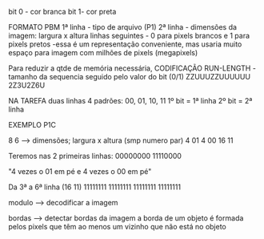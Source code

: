 bit 0 - cor branca
bit 1- cor preta 

FORMATO PBM
1ª linha - tipo de arquivo (P1)
2ª linha - dimensões da imagem: largura x altura
linhas seguintes - 0 para pixels brancos e 1 para pixels pretos
-essa é um representação conveniente, mas usaria muito espaço para 
imagem com milhões de pixels (megapixels)

Para reduzir a qtde de memória necessária, 
CODIFICAÇÃO RUN-LENGTH
-tamanho da sequencia seguido pelo valor do bit (0/1)
ZZUUUZZUUUUUU
2Z3U2Z6U


NA TAREFA
duas linhas 
4 padrões: 00, 01, 10, 11
1º bit = 1ª linha 
2º bit = 2ª linha 

EXEMPLO
P1C

8 6 --> dimensões; largura x altura (smp numero par)
4 01 4 00 16 11

Teremos nas 2 primeiras linhas:
00000000 
11110000

"4 vezes o 01 em pé e 4 vezes o 00 em pé"

Da 3ª a 6ª linha (16 11)
11111111
11111111
11111111
11111111


modulo --> decodificar a imagem

bordas --> detectar bordas da imagem 
            a borda de um objeto é formada pelos pixels que têm ao
            menos um vizinho que não está no objeto 

            